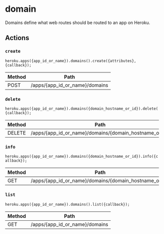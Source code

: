 # domain

Domains define what web routes should be routed to an app on Heroku.

## Actions

### `create`

`heroku.apps({app_id_or_name}).domains().create({attributes}, {callback});`

Method | Path
--- | ---
POST | /apps/{app_id_or_name}/domains

### `delete`

`heroku.apps({app_id_or_name}).domains({domain_hostname_or_id}).delete({callback});`

Method | Path
--- | ---
DELETE | /apps/{app_id_or_name}/domains/{domain_hostname_or_id}

### `info`

`heroku.apps({app_id_or_name}).domains({domain_hostname_or_id}).info({callback});`

Method | Path
--- | ---
GET | /apps/{app_id_or_name}/domains/{domain_hostname_or_id}

### `list`

`heroku.apps({app_id_or_name}).domains().list({callback});`

Method | Path
--- | ---
GET | /apps/{app_id_or_name}/domains

